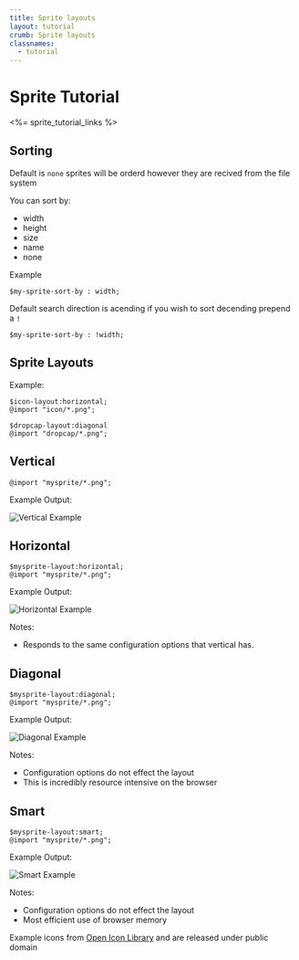```yaml
---
title: Sprite layouts
layout: tutorial
crumb: Sprite layouts
classnames:
  - tutorial
---
```

# Sprite Tutorial
<%= sprite_tutorial_links %>
<a name='sorting'>
## Sorting

Default is `none` sprites will be orderd however they are recived from the file system

You can sort by:

* width
* height
* size
* name
* none

Example

    $my-sprite-sort-by : width;

Default search direction is acending if you wish to sort decending prepend a `!` 

    $my-sprite-sort-by : !width;


## Sprite Layouts

Example:

    $icon-layout:horizontal;
    @import "icon/*.png";
    
    $dropcap-layout:diagonal
    @import "dropcap/*.png";

## Vertical

    @import "mysprite/*.png";

Example Output:

![Vertical Example](/images/tutorials/sprites/layout/vert.png)
## Horizontal

    $mysprite-layout:horizontal;
    @import "mysprite/*.png";

Example Output:

![Horizontal Example](/images/tutorials/sprites/layout/horizontal.png)

Notes:

  * Responds to the same configuration options that vertical has.
  
## Diagonal

    $mysprite-layout:diagonal;
    @import "mysprite/*.png";

Example Output:

![Diagonal Example](/images/tutorials/sprites/layout/diagonal.png)

Notes:

  * Configuration options do not effect the layout
  * This is incredibly resource intensive on the browser

## Smart

    $mysprite-layout:smart;
    @import "mysprite/*.png";

Example Output:

![Smart Example](/images/tutorials/sprites/layout/smart.png)

Notes:

  * Configuration options do not effect the layout
  * Most efficient use of browser memory

Example icons from [Open Icon Library](http://openiconlibrary.sourceforge.net/) and are released under public domain
